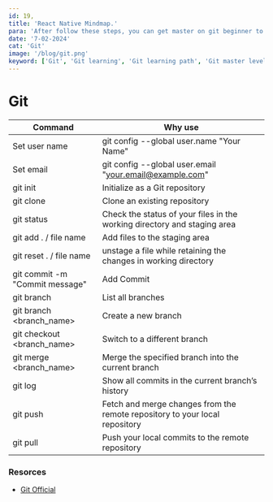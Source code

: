 ```yaml
---
id: 19,
title: 'React Native Mindmap.'
para: 'After follow these steps, you can get master on git beginner to master level.'
date: '7-02-2024'
cat: 'Git'
image: '/blog/git.png'
keyword: ['Git', 'Git learning', 'Git learning path', 'Git master level']
---
```


# Git

| Command                        | Why use                                                                     |
| ------------------------------ | --------------------------------------------------------------------------- |
| Set user name                  | git config --global user.name "Your Name"                                   |
| Set email                      | git config --global user.email "your.email@example.com"                     |
| git init                       | Initialize as a Git repository                                              |
| git clone                      | Clone an existing repository                                                |
| git status                     | Check the status of your files in the working directory and staging area    |
| git add . / file name          | Add files to the staging area                                               |
| git reset . / file name        | unstage a file while retaining the changes in working directory             |
| git commit -m "Commit message" | Add Commit                                                                  |
| git branch                     | List all branches                                                           |
| git branch <branch_name>       | Create a new branch                                                         |
| git checkout <branch_name>     | Switch to a different branch                                                |
| git merge <branch_name>        | Merge the specified branch into the current branch                          |
| git log                        | Show all commits in the current branch’s history                            |
| git push                       | Fetch and merge changes from the remote repository to your local repository |
| git pull                       | Push your local commits to the remote repository                            |

### Resorces

- [Git Official](https://git-scm.com/docs)

